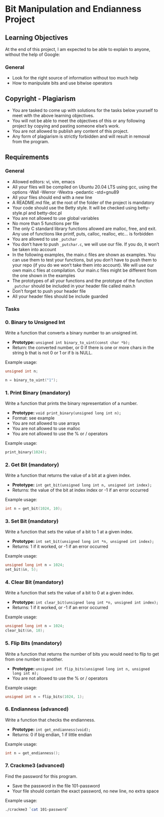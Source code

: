 # Bit Manipulation and Endianness Project

## Learning Objectives

At the end of this project, I am expected to be able to explain to anyone, without the help of Google:

### General

- Look for the right source of information without too much help
- How to manipulate bits and use bitwise operators

## Copyright - Plagiarism

- You are tasked to come up with solutions for the tasks below yourself to meet with the above learning objectives.
- You will not be able to meet the objectives of this or any following project by copying and pasting someone else’s work.
- You are not allowed to publish any content of this project.
- Any form of plagiarism is strictly forbidden and will result in removal from the program.

## Requirements

### General

- Allowed editors: vi, vim, emacs
- All your files will be compiled on Ubuntu 20.04 LTS using gcc, using the options -Wall -Werror -Wextra -pedantic -std=gnu89
- All your files should end with a new line
- A README.md file, at the root of the folder of the project is mandatory
- Your code should use the Betty style. It will be checked using betty-style.pl and betty-doc.pl
- You are not allowed to use global variables
- No more than 5 functions per file
- The only C standard library functions allowed are malloc, free, and exit. Any use of functions like printf, puts, calloc, realloc, etc… is forbidden
- You are allowed to use `_putchar`
- You don’t have to push `_putchar.c`, we will use our file. If you do, it won’t be taken into account
- In the following examples, the main.c files are shown as examples. You can use them to test your functions, but you don’t have to push them to your repo (if you do we won’t take them into account). We will use our own main.c files at compilation. Our main.c files might be different from the one shown in the examples
- The prototypes of all your functions and the prototype of the function `_putchar` should be included in your header file called main.h
- Don’t forget to push your header file
- All your header files should be include guarded

### Tasks

### 0. Binary to Unsigned Int

Write a function that converts a binary number to an unsigned int.

- **Prototype:** `unsigned int binary_to_uint(const char *b);`
- Return: the converted number, or 0 if there is one or more chars in the string b that is not 0 or 1 or if b is NULL.

Example usage:

```c
unsigned int n;

n = binary_to_uint("1");
```

### 1. Print Binary (mandatory)
Write a function that prints the binary representation of a number.

- **Prototype:** `void print_binary(unsigned long int n);`
- Format: see example
- You are not allowed to use arrays
- You are not allowed to use malloc
- You are not allowed to use the % or / operators

Example usage:

```c
print_binary(1024);
```

### 2. Get Bit (mandatory)
Write a function that returns the value of a bit at a given index.

- **Prototype:** `int get_bit(unsigned long int n, unsigned int index);`
- Returns: the value of the bit at index index or -1 if an error occurred

Example usage:

```c
int n = get_bit(1024, 10);
```

### 3. Set Bit (mandatory)
Write a function that sets the value of a bit to 1 at a given index.

- **Prototype:** `int set_bit(unsigned long int *n, unsigned int index);`
- Returns: 1 if it worked, or -1 if an error occurred

Example usage:

```c
unsigned long int n = 1024;
set_bit(&n, 5);
```

### 4. Clear Bit (mandatory)
Write a function that sets the value of a bit to 0 at a given index.

- **Prototype:** `int clear_bit(unsigned long int *n, unsigned int index);`
- Returns: 1 if it worked, or -1 if an error occurred

Example usage:

```c
unsigned long int n = 1024;
clear_bit(&n, 10);
```

### 5. Flip Bits (mandatory)
Write a function that returns the number of bits you would need to flip to get from one number to another.

- **Prototype:** `unsigned int flip_bits(unsigned long int n, unsigned long int m);`
- You are not allowed to use the % or / operators

Example usage:

```c
unsigned int n = flip_bits(1024, 1);
```

### 6. Endianness (advanced)
Write a function that checks the endianness.

- **Prototype:** `int get_endianness(void);`
- Returns: 0 if big endian, 1 if little endian

Example usage:

```c
int n = get_endianness();
```

### 7. Crackme3 (advanced)
Find the password for this program.

- Save the password in the file 101-password
- Your file should contain the exact password, no new line, no extra space

Example usage:

```bash
./crackme3 `cat 101-password`
```
